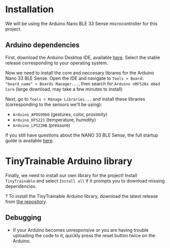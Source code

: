 # Installation

We will be using the Arduino Nano BLE 33 Sense microcontroller for this project.

## Arduino dependencies

First, download the Arduino Desktop IDE, available [here](https://www.arduino.cc/en/software). Select the stable release corresponding to your operating system.

Now we need to install the core and neccesary librares for the Arduino Nano 33 BLE Sense.
Open the IDE and navigate to `Tools > Board: "board_name" > Boards Manager...`, then search for `Arduino nRF528x mbed Core` (large download, may take a few minutes to install)

Next, go to `Tools > Manage Libraries...` and install these libraries (corresponding to the sensors we'll be using):

* `Arduino_APDS9960` (gestures, color, proximity)
* `Arduino_HTS221` (temperature, humidity)
* `Arduino_LPS22HB` (pressure)

If you still have questions about the NANO 33 BLE Sense, the full startup guide is available [here](https://www.arduino.cc/en/Guide/NANO33BLESense).

# TinyTrainable Arduino library

Finally, we need to install our own library for the project! Install `TinyTrainable` and select `Install all` if it prompts you to download missing dependencies. 

? To install the TinyTrainable Arduino library, download the latest release from [the repository](https://github.com/montoyamoraga/TinyTrainable).

## Debugging

* If your Arduino becomes unresponsive or you are having trouble uploading the code to it, quickly press the reset button twice on the Arduino.
